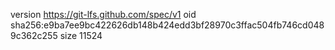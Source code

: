 version https://git-lfs.github.com/spec/v1
oid sha256:e9ba7ee9bc422626db148b424edd3bf28970c3ffac504fb746cd0489c362c255
size 11524

